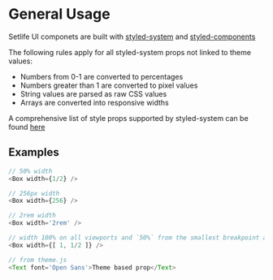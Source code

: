 # General Usage

Setlife UI componets are built with [styled-system](https://jxnblk.com/styled-system/) and [styled-components](https://styled-components.com)

The following rules apply for all styled-system props not linked to theme values:
- Numbers from 0-1 are converted to percentages
- Numbers greater than 1 are converted to pixel values
- String values are parsed as raw CSS values
- Arrays are converted into responsive widths

A comprehensive list of style props supported by styled-system can be found [here](https://github.com/jxnblk/styled-system/blob/master/docs/table.md)

## Examples

```js
// 50% width
<Box width={1/2} />

// 256px width
<Box width={256} />

// 2rem width
<Box width='2rem' />

// width 100% on all viewports and `50%` from the smallest breakpoint and up
<Box width={[ 1, 1/2 ]} />

// from theme.js
<Text font='Open Sans'>Theme based prop</Text>
```